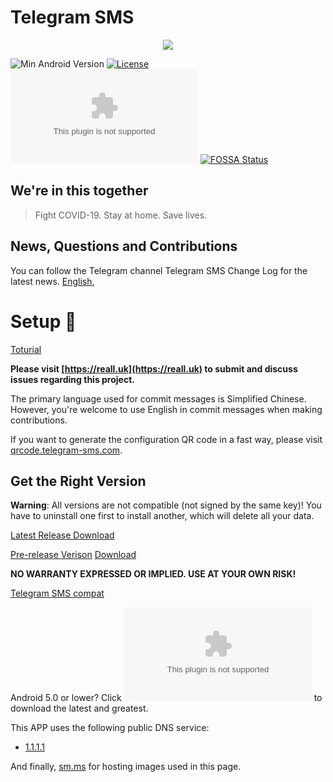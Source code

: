 # Telegram SMS

<p align="center">

<p align="center">
  <img src="https://telegra.ph/file/c0ca39f5e65192f8a7dad.png">
</p>

![Min Android Version](https://img.shields.io/badge/Min%20Android%20Version-5.1-orange.svg?style=flat-square)
[![License](https://img.shields.io/badge/License-BSD%203--Clause-blue.svg?style=flat-square)](https://github.com/telegram-sms/telegram-sms/blob/master/LICENSE)
[![GitHub Releases](https://img.shields.io/github/downloads/telegram-sms/telegram-sms/latest/app-release.apk?style=flat-square)](https://github.com/telegram-sms/telegram-sms/releases/latest)
[![FOSSA Status](https://app.fossa.io/api/projects/git%2Bgithub.com%2Fqwe7002%2Ftelegram-sms.svg?type=flat-square)](https://app.fossa.io/projects/git%2Bgithub.com%2Fqwe7002%2Ftelegram-sms?ref=badge_shield)

## We're in this together

> Fight COVID-19. Stay at home. Save lives.

## News, Questions and Contributions

You can follow the Telegram channel Telegram SMS Change Log for the latest news. [English](https://t.me/tg_sms_changelog_eng), 

# Setup 💎
[Toturial](https://github.com/zeedslowy/PlutoSms/tree/master/setup)

**Please visit [https://reall.uk](https://reall.uk) to submit and discuss issues regarding this project.**

The primary language used for commit messages is Simplified Chinese. However, you're welcome to use English in commit messages when making contributions.

If you want to generate the configuration QR code in a fast way, please visit [qrcode.telegram-sms.com](https://qrcode.telegram-sms.com).

## Get the Right Version

**Warning**: All versions are not compatible (not signed by the same key)! You have to uninstall one first to install another, which will delete all your data.

[Latest Release Download](https://github.com/telegram-sms/telegram-sms/releases/latest)

[Pre-release Verison](https://github.com/qwe7002/telegram-sms) [Download](https://github.com/qwe7002/telegram-sms/actions?query=actor%3Areall-network+branch%3Anightly+is%3Asuccess+event%3Apush)

**NO WARRANTY EXPRESSED OR IMPLIED. USE AT YOUR OWN RISK!**

[Telegram SMS compat](https://github.com/telegram-sms/telegram-sms-compat)

Android 5.0 or lower? Click [![Github Release](https://img.shields.io/github/downloads/telegram-sms/telegram-sms-compat/latest/app-release.apk?style=flat-square)](https://github.com/telegram-sms/telegram-sms-compat/releases/latest) to download the latest and greatest.


This APP uses the following public DNS service:

- [1.1.1.1](https://1.1.1.1/)

And finally, [sm.ms](https://sm.ms) for hosting images used in this page.
